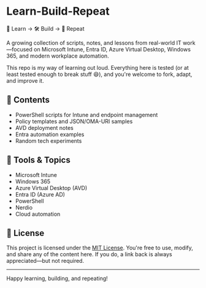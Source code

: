 # Learn-Build-Repeat
🧠 Learn → 🛠 Build → 🔁 Repeat

A growing collection of scripts, notes, and lessons from real-world IT work—focused on Microsoft Intune, Entra ID, Azure Virtual Desktop, Windows 365, and modern workplace automation.

This repo is my way of learning out loud. Everything here is tested (or at least tested enough to break stuff 😄), and you're welcome to fork, adapt, and improve it.

## 📁 Contents
- PowerShell scripts for Intune and endpoint management
- Policy templates and JSON/OMA-URI samples
- AVD deployment notes
- Entra automation examples
- Random tech experiments

## 🧰 Tools & Topics
- Microsoft Intune
- Windows 365
- Azure Virtual Desktop (AVD)
- Entra ID (Azure AD)
- PowerShell
- Nerdio
- Cloud automation

## 📜 License

This project is licensed under the [MIT License](LICENSE). You're free to use, modify, and share any of the content here. If you do, a link back is always appreciated—but not required.

---

Happy learning, building, and repeating!
